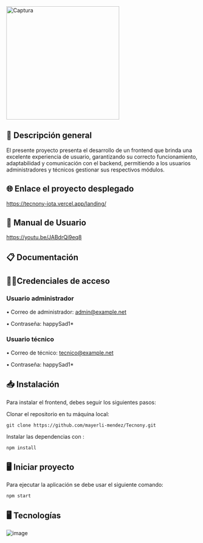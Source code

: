 <img width="297" alt="Captura" src="https://user-images.githubusercontent.com/74840012/218665208-66be4556-56b9-401a-8ae2-480e81e403c9.PNG">

## 📖  Descripción general 

El presente proyecto presenta el desarrollo de un frontend que brinda una excelente experiencia de usuario, garantizando su correcto funcionamiento, adaptabilidad y comunicación con el backend, permitiendo a los usuarios administradores y técnicos gestionar sus respectivos módulos.

## 🌐 Enlace el proyecto desplegado

https://tecnony-iota.vercel.app/landing/

## 📍 Manual de Usuario 
 
https://youtu.be/JABdrQi9eq8

## 📋 Documentación 



## 👨‍💻Credenciales de acceso 

### Usuario administrador 

•	Correo de administrador: admin@example.net

•	Contraseña: happySad1*

### Usuario técnico 

•	Correo de técnico: tecnico@example.net

•	Contraseña: happySad1*

##  📥 Instalación

Para instalar el frontend, debes seguir los siguientes pasos:

Clonar el repositorio en tu máquina local:

```
git clone https://github.com/mayerli-mendez/Tecnony.git
```

Instalar las dependencias con :

```
npm install
``` 

##  🖥️ Iniciar proyecto

Para ejecutar la aplicación se debe usar el siguiente comando:

``` 
npm start
```
##  🖥 Tecnologías

![image](https://user-images.githubusercontent.com/74840012/222335216-d375a059-3ac3-4d27-9d86-d06ffc15a7bf.png)


